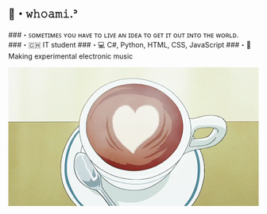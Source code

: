 ## 🍃・𝚠𝚑𝚘𝚊𝚖𝚒.ᐣ
###・ꜱᴏᴍᴇᴛɪᴍᴇꜱ ʏᴏᴜ ʜᴀᴠᴇ ᴛᴏ ʟɪᴠᴇ ᴀɴ ɪᴅᴇᴀ ᴛᴏ ɢᴇᴛ ɪᴛ ᴏᴜᴛ ɪɴᴛᴏ ᴛʜᴇ ᴡᴏʀʟᴅ.
###・🇨🇭 IT student
###・💻 C#, Python, HTML, CSS, JavaScript
###・🌌 Making experimental electronic music

<div align="center">
    <img alt="footer" src="cozy_caf1e.gif">
</div>

